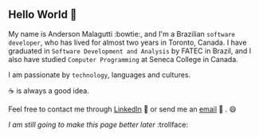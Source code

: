 ## Hello World :wave:

My name is Anderson Malagutti :bowtie:, and I'm a Brazilian `software developer`, who has lived for almost two years in Toronto, Canada.
I have graduated in `Software Development and Analysis` by FATEC in Brazil, and I also have studied `Computer Programming` at Seneca College in Canada. 

I am passionate by `technology`, languages and cultures. 

:coffee: is always a good idea.

Feel free to contact me through [LinkedIn](https://www.linkedin.com/in/upmalagutti/) :link: or send me an [email](mailto:upmalagutti@gmail.com) :e-mail: . :smile:


_I am still going to make this page better later_ :trollface:
